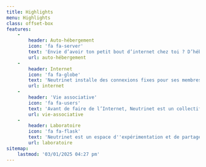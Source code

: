 ```yaml
---
title: Highlights
menu: Highlights
class: offset-box
features:
    -
        header: Auto-hébergement
        icon: 'fa fa-server'
        text: 'Envie d’avoir ton petit bout d’internet chez toi ? D’héberger ton propre mail ou ton cloud maison dans la cave ou dans le salon ? Sur un petit boitier faible consommation (brique internet) ou sur un ordinateur de récupération (parpaing internet), c’est possible avec le VPN de Neutrinet.'
        url: auto-hébergement
    -
        header: Internet
        icon: 'fa fa-globe'
        text: 'Neutrinet installe des connexions fixes pour ses membres ou des personnes sans papiers et propose un VPN avec une IP fixe pour permettre à chacun·e de s''auto-héberger. Acteur à part entière du réseau, Neutrinet est aussi présent dans des points d''interconnexion en Belgique et aux Pays-Bas.'
        url: internet
    -
        header: 'Vie associative'
        icon: 'fa fa-users'
        text: 'Avant de faire de l’Internet, Neutrinet est un collectif existant légalement sous la forme de l’ASBL et fonctionnant en différents groupes de travail actifs sur différentes thématiques. La prise de décision se fait collectivement, et les réunions, comme nos AG, sont ouvertes à tous·tes.'
        url: vie-associative
    -
        header: Laboratoire
        icon: 'fa fa-flask'
        text: 'Neutrinet est un espace d''expérimentation et de partage de connaissances, où chacun·e peut venir apprendre à son rythme. Neutrinet organise des ateliers pour permettre à ses membres de comprendre les rouages d''internet, d''expérimenter la gestion d''un serveur, ou encore de maîtriser l''infrastructure de l''association.'
        url: laboratoire
sitemap:
    lastmod: '03/01/2025 04:27 pm'
---
```


